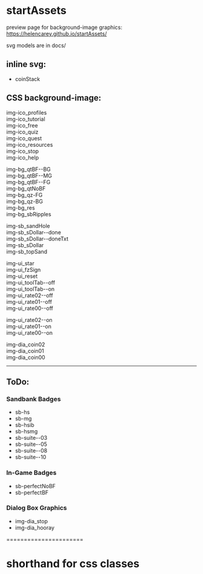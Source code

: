 # startAssets

preview page for background-image graphics: https://helencarey.github.io/startAssets/

svg models are in docs/


## inline svg:
* coinStack

## CSS background-image:
img-ico_profiles  
img-ico_tutorial  
img-ico_free  
img-ico_quiz  
img-ico_quest  
img-ico_resources  
img-ico_stop  
img-ico_help

img-bg_qtBF--BG  
img-bg_qtBF--MG  
img-bg_qtBF--FG  
img-bg_qtNoBF  
img-bg_qz-FG  
img-bg_qz-BG  
img-bg_res  
img-bg_sbRipples  

img-sb_sandHole  
img-sb_sDollar--done  
img-sb_sDollar--doneTxt  
img-sb_sDollar  
img-sb_topSand  

img-ui_star  
img-ui_fzSign  
img-ui_reset  
img-ui_toolTab--off  
img-ui_toolTab--on  
img-ui_rate02--off  
img-ui_rate01--off  
img-ui_rate00--off  

img-ui_rate02--on  
img-ui_rate01--on  
img-ui_rate00--on  

img-dia_coin02  
img-dia_coin01  
img-dia_coin00  

---

## ToDo:
### Sandbank Badges
* sb-hs
* sb-mg
* sb-hsib
* sb-hsmg
* sb-suite--03
* sb-suite--05
* sb-suite--08
* sb-suite--10

### In-Game Badges
* sb-perfectNoBF
* sb-perfectBF

### Dialog Box Graphics
* img-dia_stop
* img-dia_hooray



======================
# shorthand for css classes





